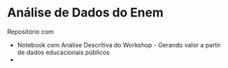 # Análise de Dados do Enem

Repositório com 

- Notebook com Análise Descritiva do Workshop - Gerando valor a partir de dados educacionais públicos
- 
